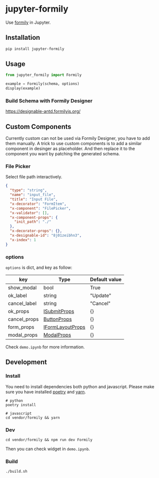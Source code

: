# jupyter-formily

Use [formily](https://github.com/alibaba/formily) in Jupyter.
## Installation

```bash
pip install jupyter-formily
```

## Usage

```python
from jupyter_formily import Formily

example = Formily(schema, options)
display(example)
```

### Build Schema with Formily Designer

https://designable-antd.formilyjs.org/

## Custom Components
Currently custom can not be used via Formily Designer, you have to add them manually.
A trick to use custom components is to add a similar component in desinger as placeholder.
And then replace it to the component you want by patching the generated schema.


### File Picker

Select file path interactively.


```json
{
  "type": "string",
  "name": "input_file",
  "title": "Input File",
  "x-decorator": "FormItem",
  "x-component": "FilePicker",
  "x-validator": [],
  "x-component-props": {
    "init_path": "./"
  },
  "x-decorator-props": {},
  "x-designable-id": "8j01zeibhn3",
  "x-index": 1
}
```


### options

`options` is dict, and key as follow:

| key          | Type                                                                                                                    | Default value |
| ------------ | ----------------------------------------------------------------------------------------------------------------------- | ------------- |
| show_modal   | bool                                                                                                                    | True          |
| ok_label     | string                                                                                                                  | "Update"      |
| cancel_label | string                                                                                                                  | "Cancel"      |
| ok_props     | [ISubmitProps](https://ant-design.antgroup.com/components/button#api)                                                   | {}            |
| cancel_props | [ButtonProps](https://ant-design.antgroup.com/components/button#api)                                                    | {}            |
| form_props   | [IFormLayoutProps](https://github.com/alibaba/formily/blob/formily_next/packages/antd/src/form-layout/index.tsx#L6-L38) | {}            |
| modal_props  | [ModalProps](https://ant-design.antgroup.com/components/modal#api)                                                      | {}            |

Check `demo.ipynb` for more information.

## Development

### Install

You need to install dependencies both python and javascript. Please make sure you have installed [poetry](https://github.com/python-poetry/poetry) and [yarn](https://github.com/yarnpkg/yarn).

```shell
# python
poetry install

# javascript
cd vendor/formily && yarn
```

### Dev

```shell
cd vendor/formily && npm run dev Formily
```

Then you can check widget in `demo.ipynb`.

### Build

```shell
./build.sh
```
